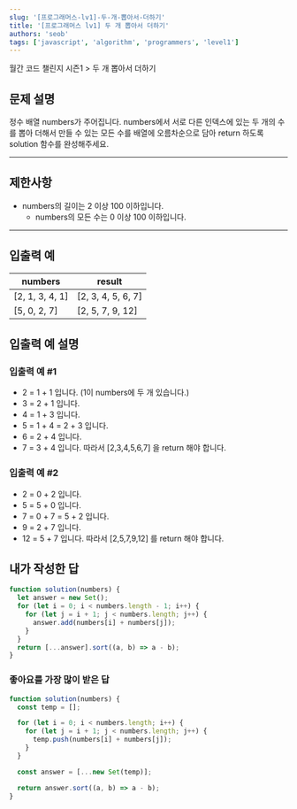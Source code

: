 ```yaml
---
slug: '[프로그래머스-lv1]-두-개-뽑아서-더하기'
title: '[프로그래머스 lv1] 두 개 뽑아서 더하기'
authors: 'seob'
tags: ['javascript', 'algorithm', 'programmers', 'level1']
---
```


월간 코드 챌린지 시즌1 \> 두 개 뽑아서 더하기

## 문제 설명

정수 배열 numbers가 주어집니다. numbers에서 서로 다른 인덱스에 있는 두 개의 수를 뽑아 더해서 만들 수 있는 모든 수를 배열에 오름차순으로 담아 return 하도록 solution 함수를 완성해주세요.

<!--truncate-->

---

## 제한사항

- numbers의 길이는 2 이상 100 이하입니다.
  - numbers의 모든 수는 0 이상 100 이하입니다.

---

## 입출력 예

| numbers         | result             |
| --------------- | ------------------ |
| [2, 1, 3, 4, 1] | [2, 3, 4, 5, 6, 7] |
| [5, 0, 2, 7]    | [2, 5, 7, 9, 12]   |

## 입출력 예 설명

### 입출력 예 #1

- 2 = 1 + 1 입니다. (1이 numbers에 두 개 있습니다.)
- 3 = 2 + 1 입니다.
- 4 = 1 + 3 입니다.
- 5 = 1 + 4 = 2 + 3 입니다.
- 6 = 2 + 4 입니다.
- 7 = 3 + 4 입니다.
  따라서 [2,3,4,5,6,7] 을 return 해야 합니다.

### 입출력 예 #2

- 2 = 0 + 2 입니다.
- 5 = 5 + 0 입니다.
- 7 = 0 + 7 = 5 + 2 입니다.
- 9 = 2 + 7 입니다.
- 12 = 5 + 7 입니다.
  따라서 [2,5,7,9,12] 를 return 해야 합니다.

## 내가 작성한 답

```js
function solution(numbers) {
  let answer = new Set();
  for (let i = 0; i < numbers.length - 1; i++) {
    for (let j = i + 1; j < numbers.length; j++) {
      answer.add(numbers[i] + numbers[j]);
    }
  }
  return [...answer].sort((a, b) => a - b);
}
```

### 좋아요를 가장 많이 받은 답

```js
function solution(numbers) {
  const temp = [];

  for (let i = 0; i < numbers.length; i++) {
    for (let j = i + 1; j < numbers.length; j++) {
      temp.push(numbers[i] + numbers[j]);
    }
  }

  const answer = [...new Set(temp)];

  return answer.sort((a, b) => a - b);
}
```
